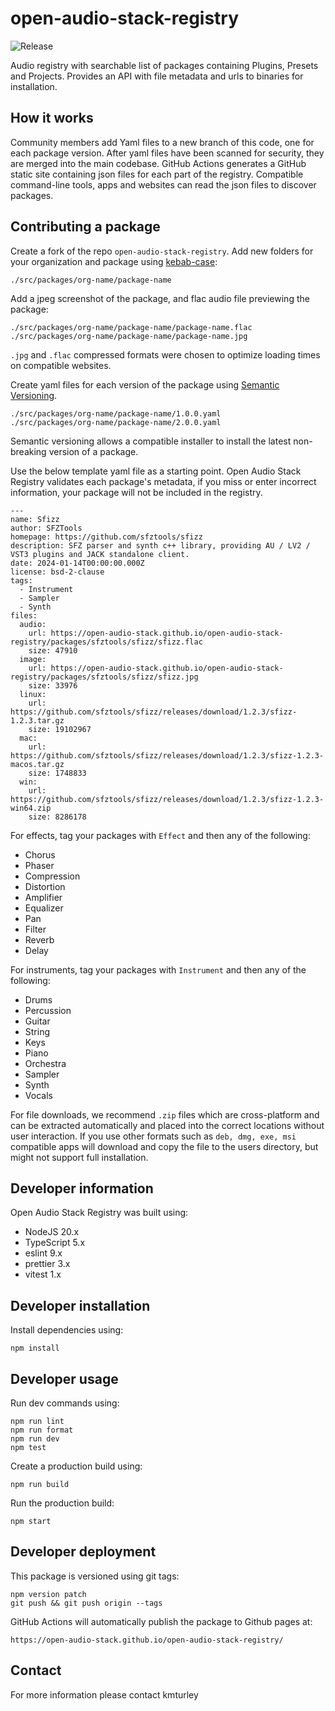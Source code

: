 # open-audio-stack-registry

![Release](https://github.com/open-audio-stack/open-audio-stack-registry/workflows/Release/badge.svg)

Audio registry with searchable list of packages containing Plugins, Presets and Projects. Provides an API with file metadata and urls to binaries for installation.

## How it works

Community members add Yaml files to a new branch of this code, one for each package version.
After yaml files have been scanned for security, they are merged into the main codebase.
GitHub Actions generates a GitHub static site containing json files for each part of the registry.
Compatible command-line tools, apps and websites can read the json files to discover packages.

## Contributing a package

Create a fork of the repo `open-audio-stack-registry`. Add new folders for your organization and package using [kebab-case](https://developer.mozilla.org/en-US/docs/Glossary/Kebab_case):

    ./src/packages/org-name/package-name

Add a jpeg screenshot of the package, and flac audio file previewing the package:

    ./src/packages/org-name/package-name/package-name.flac
    ./src/packages/org-name/package-name/package-name.jpg

`.jpg` and `.flac` compressed formats were chosen to optimize loading times on compatible websites.

Create yaml files for each version of the package using [Semantic Versioning](https://semver.org).

    ./src/packages/org-name/package-name/1.0.0.yaml
    ./src/packages/org-name/package-name/2.0.0.yaml

Semantic versioning allows a compatible installer to install the latest non-breaking version of a package.

Use the below template yaml file as a starting point. Open Audio Stack Registry validates each package's metadata,
if you miss or enter incorrect information, your package will not be included in the registry.

    ---
    name: Sfizz
    author: SFZTools
    homepage: https://github.com/sfztools/sfizz
    description: SFZ parser and synth c++ library, providing AU / LV2 / VST3 plugins and JACK standalone client.
    date: 2024-01-14T00:00:00.000Z
    license: bsd-2-clause
    tags:
      - Instrument
      - Sampler
      - Synth
    files:
      audio:
        url: https://open-audio-stack.github.io/open-audio-stack-registry/packages/sfztools/sfizz/sfizz.flac
        size: 47910
      image:
        url: https://open-audio-stack.github.io/open-audio-stack-registry/packages/sfztools/sfizz/sfizz.jpg
        size: 33976
      linux:
        url: https://github.com/sfztools/sfizz/releases/download/1.2.3/sfizz-1.2.3.tar.gz
        size: 19102967
      mac:
        url: https://github.com/sfztools/sfizz/releases/download/1.2.3/sfizz-1.2.3-macos.tar.gz
        size: 1748833
      win:
        url: https://github.com/sfztools/sfizz/releases/download/1.2.3/sfizz-1.2.3-win64.zip
        size: 8286178

For effects, tag your packages with `Effect` and then any of the following:

- Chorus
- Phaser
- Compression
- Distortion
- Amplifier
- Equalizer
- Pan
- Filter
- Reverb
- Delay

For instruments, tag your packages with `Instrument` and then any of the following:

- Drums
- Percussion
- Guitar
- String
- Keys
- Piano
- Orchestra
- Sampler
- Synth
- Vocals

For file downloads, we recommend `.zip` files which are cross-platform and can be extracted automatically and placed into the correct locations without user interaction.
If you use other formats such as `deb, dmg, exe, msi` compatible apps will download and copy the file to the users directory, but might not support full installation.

## Developer information

Open Audio Stack Registry was built using:

- NodeJS 20.x
- TypeScript 5.x
- eslint 9.x
- prettier 3.x
- vitest 1.x

## Developer installation

Install dependencies using:

    npm install

## Developer usage

Run dev commands using:

    npm run lint
    npm run format
    npm run dev
    npm test

Create a production build using:

    npm run build

Run the production build:

    npm start

## Developer deployment

This package is versioned using git tags:

    npm version patch
    git push && git push origin --tags

GitHub Actions will automatically publish the package to Github pages at:

    https://open-audio-stack.github.io/open-audio-stack-registry/

## Contact

For more information please contact kmturley
